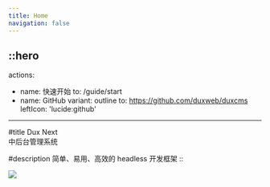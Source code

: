 ```yaml
---
title: Home
navigation: false
---
```


::hero
---
actions:
  - name: 快速开始
    to: /guide/start
  - name: GitHub
    variant: outline
    to: https://github.com/duxweb/duxcms
    leftIcon: 'lucide:github'
---

#title
Dux Next<br>中后台管理系统

#description
简单、易用、高效的 headless 开发框架
::


<div class="flex justify-center">
  <img src="/images/topic.png" class="border rounded-lg shadow-md mx-auto" />
</div>

